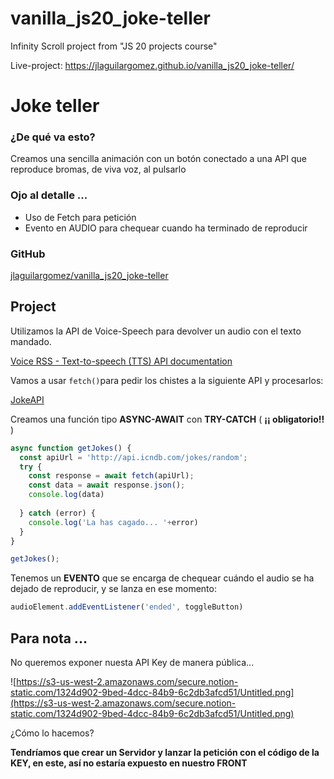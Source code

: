 # vanilla_js20_joke-teller
Infinity Scroll project from "JS 20 projects course"

Live-project: https://jlaguilargomez.github.io/vanilla_js20_joke-teller/

# Joke teller

### ¿De qué va esto?

Creamos una sencilla animación con un botón conectado a una API que reproduce bromas, de viva voz, al pulsarlo

### Ojo al detalle ...

- Uso de Fetch para petición
- Evento en AUDIO para chequear cuando ha terminado de reproducir

### GitHub

[jlaguilargomez/vanilla_js20_joke-teller](https://github.com/jlaguilargomez/vanilla_js20_joke-teller)

## Project

Utilizamos la API de Voice-Speech para devolver un audio con el texto mandado.

[Voice RSS - Text-to-speech (TTS) API documentation](http://www.voicerss.org/api/)

Vamos a usar `fetch()`para pedir los chistes a la siguiente API y procesarlos:

[JokeAPI](https://sv443.net/jokeapi/v2/)

Creamos una función tipo **ASYNC-AWAIT** con **TRY-CATCH**  ( **¡¡ obligatorio!!** )

```jsx
async function getJokes() {
  const apiUrl = 'http://api.icndb.com/jokes/random';
  try {
    const response = await fetch(apiUrl);
    const data = await response.json();
    console.log(data)
    
  } catch (error) {
    console.log('La has cagado... '+error)
  }
}

getJokes();
```

Tenemos un **EVENTO** que se encarga de chequear cuándo el audio se ha dejado de reproducir, y se lanza en ese momento:

```jsx
audioElement.addEventListener('ended', toggleButton)
```

## Para nota ...

No queremos exponer nuesta API Key de manera pública...

![https://s3-us-west-2.amazonaws.com/secure.notion-static.com/1324d902-9bed-4dcc-84b9-6c2db3afcd51/Untitled.png](https://s3-us-west-2.amazonaws.com/secure.notion-static.com/1324d902-9bed-4dcc-84b9-6c2db3afcd51/Untitled.png)

¿Cómo lo hacemos?

**Tendríamos que crear un Servidor y lanzar la petición con el código de la KEY, en este, así no estaría expuesto en nuestro FRONT**
